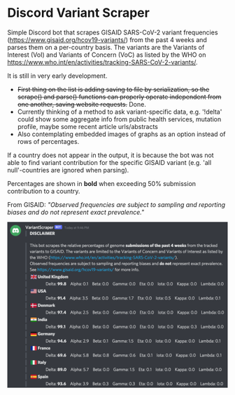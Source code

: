 # Discord Variant Scraper
Simple Discord bot that scrapes GISAID SARS-CoV-2 variant frequencies (https://www.gisaid.org/hcov19-variants/) from the past 4 weeks and parses them on a per-country basis. The variants are the Variants of Interest (VoI) and Variants of Concern (VoC) as listed by the WHO on https://www.who.int/en/activities/tracking-SARS-CoV-2-variants/. 

It is still in very early development. 
- ~~First thing on the list is adding saving to file by serialization, so the scrape() and parse() functions can properly operate independent from one another, saving website requests.~~ Done.
- Currently thinking of a method to ask variant-specific data, e.g. '!delta' could show some aggregate info from public health services, mutation profile, maybe some recent article urls/abstracts
- Also contemplating embedded images of graphs as an option instead of rows of percentages.

If a country does not appear in the output, it is because the bot was not able to find variant contribution for the specific GISAID variant (e.g. 'all null'-countries are ignored when parsing).

Percentages are shown in **bold** when exceeding 50% submission contribution to a country.

From GISAID: *"Observed frequencies are subject to sampling and reporting biases and do not represent exact prevalence."*

![Alt text](images/Github_Example2.png?raw=true "Title")
